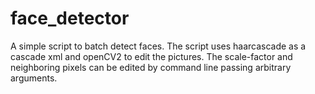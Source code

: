 # face_detector
A simple script to batch detect faces. The script uses haarcascade as a cascade xml and openCV2 to edit the pictures. The scale-factor and neighboring pixels can be edited by command line passing arbitrary arguments.
